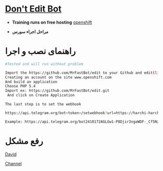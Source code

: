 # [Don't Edit Bot](https://telegram.me/bagalesarekooche)

* **Training runs on free hosting**
[openshift](https://www.openshift.com/)

* **مراحل اجراء سورس**


# راهنمای نصب و اجرا

```sh
#Tested and will run without problem

Import the https://github.com/MrFastBot/edit to your Github and edit(line 3 token|line 4 userid)
Creating an account on the site www.openshift.com
And build an application
Choose PHP 5.4
Import ex: https://github.com/MrFastBot/edit.git
 And click on Create Application
 
The last step is to set the webhook

https://api.telegram.org/bot<token>/setwebhook?url=https://harchi-harchi.rhcloud.com/index.php

Example: https://api.telegram.org/bot2410172AGLGw1-P8Djir3ngaWDF-_Cf5Nzx-47Q/setwebhook?url=https://phpdontedit-devwolf.rhcloud.com/index.php
```

# رفع مشکل 
[David](https://telegram.me/user)

[Channel](https://telegram.me/bagalesarekooche)
